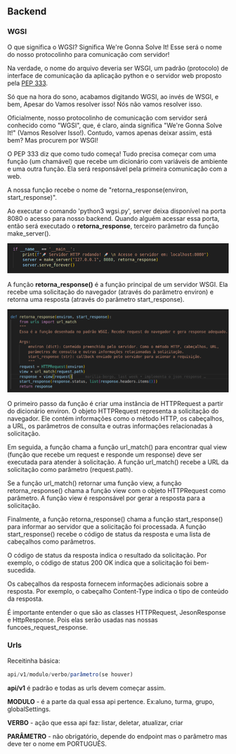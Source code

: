 ## Backend

### WGSI 

O que significa o WGSI? Significa We're Gonna Solve It!
Esse será o nome do nosso protocolinho para comunicação com servidor!

Na verdade, o nome do arquivo deveria ser WSGI, um padrão (protocolo) de interface de comunicação da aplicação python e o servidor web proposto pela [PEP 333](https://peps.python.org/pep-0333/).

Só que na hora do sono, acabamos digitando WGSI, ao invés de WSGI, e bem, Apesar do Vamos resolver isso! Nós não vamos resolver isso.

Oficialmente, nosso protocolinho de comunicação com servidor será conhecido como "WGSI", que, é claro, ainda significa "We're Gonna Solve It!" (Vamos Resolver Isso!). Contudo, vamos apenas deixar assim, está bem? Mas procurem por WSGI!

O PEP 333 diz que como tudo começa! Tudo precisa começar com uma função (um chamável) que recebe um dicionário com variáveis de ambiente e uma outra função. Ela será responsável pela primeira comunicação com a web.

A nossa função recebe o nome de  "retorna_response(environ, start_response)".

Ao executar o comando 'python3 wgsi.py', server deixa disponível na porta 8080 o acesso para nosso backend. Quando alguém acessar essa porta, então será executado o **retorna_response**, terceiro parâmetro da função make_server(). 

![Alt text](./imgs/image-3.png)

A função **retorna_response()** é a função principal de um servidor WSGI. Ela recebe uma solicitação do navegador (através do parâmetro environ) e retorna uma resposta (através do parâmetro start_response).


![Alt text](./imgs/image-4.png)

O primeiro passo da função é criar uma instância de HTTPRequest a partir do dicionário environ. O objeto HTTPRequest representa a solicitação do navegador. Ele contém informações como o método HTTP, os cabeçalhos, a URL, os parâmetros de consulta e outras informações relacionadas à solicitação.

Em seguida, a função chama a função url_match() para encontrar qual view (função que recebe um request e responde um response) deve ser executada para atender à solicitação. A função url_match() recebe a URL da solicitação como parâmetro (request.path).

Se a função url_match() retornar uma função view, a função retorna_response() chama a função view com o objeto HTTPRequest como parâmetro. A função view é responsável por gerar a resposta para a solicitação.

Finalmente, a função retorna_response() chama a função start_response() para informar ao servidor que a solicitação foi processada. A função start_response() recebe o código de status da resposta e uma lista de cabeçalhos como parâmetros.

O código de status da resposta indica o resultado da solicitação. Por exemplo, o código de status 200 OK indica que a solicitação foi bem-sucedida.

Os cabeçalhos da resposta fornecem informações adicionais sobre a resposta. Por exemplo, o cabeçalho Content-Type indica o tipo de conteúdo da resposta.

É importante entender o que são as classes HTTPRequest, JesonResponse e HttpResponse. Pois elas serão usadas nas nossas funcoes_request_response.

### Urls

Receitinha básica:

```jsx
api/v1/modulo/verbo/parâmetro(se houver)
```

**api/v1** é padrão e todas as urls devem começar assim.

**MODULO** - é a parte da qual essa api pertence. Ex:aluno, turma, grupo, globalSettings.

**VERBO** - ação que essa api faz: listar, deletar, atualizar, criar

**PARÂMETRO** - não obrigatório, depende do endpoint mas o parâmetro mas deve ter o nome em PORTUGUÊS.